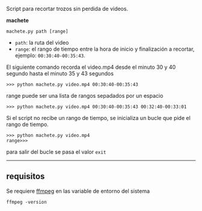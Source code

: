 
Script para recortar trozos sin perdida de videos. 

**machete**

    machete.py path [range]
- `path`: la ruta del video
- `range`: el rango de tiempo entre la hora de inicio y finalización a recortar, ejemplo: `00:30:40-00:35:43`. 



El siguiente comando recorda el video.mp4 desde el minuto 30 y 40 segundo hasta el minuto 35 y 43 segundos 

    >>> python machete.py video.mp4 00:30:40-00:35:43

range puede ser una lista de rangos sepadados por un espacio

    >>> python machete.py video.mp4 00:30:40-00:35:43 00:32:40-00:33:01

Si el script no recibe un rango de tiempo, se inicializa un bucle que pide el rango de tiempo.

    >>> python machete.py video.mp4
    range>>>

para salir del bucle se pasa el valor `exit`


----
## requisitos

Se requiere [ffmpeg]("https://www.ffmpeg.org/download.html") en las variable de entorno del sistema
```shell
ffmpeg -version
```